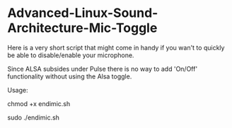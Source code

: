 # Advanced-Linux-Sound-Architecture-Mic-Toggle
Here is a very short script that might come in handy if you wan't to quickly be able to disable/enable your microphone.

Since ALSA subsides under Pulse there is no way to add 'On/Off' functionality without using the Alsa toggle.

Usage:

chmod +x endimic.sh

sudo ./endimic.sh
